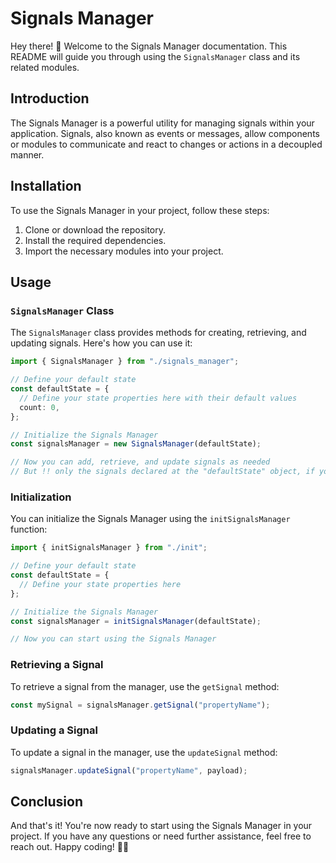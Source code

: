 # Signals Manager

Hey there! 👋 Welcome to the Signals Manager documentation. This README will guide you through using the `SignalsManager` class and its related modules.

## Introduction

The Signals Manager is a powerful utility for managing signals within your application. Signals, also known as events or messages, allow components or modules to communicate and react to changes or actions in a decoupled manner.

## Installation

To use the Signals Manager in your project, follow these steps:

1. Clone or download the repository.
2. Install the required dependencies.
3. Import the necessary modules into your project.

## Usage

### `SignalsManager` Class

The `SignalsManager` class provides methods for creating, retrieving, and updating signals. Here's how you can use it:

```typescript
import { SignalsManager } from "./signals_manager";

// Define your default state
const defaultState = {
  // Define your state properties here with their default values
  count: 0,
};

// Initialize the Signals Manager
const signalsManager = new SignalsManager(defaultState);

// Now you can add, retrieve, and update signals as needed
// But !! only the signals declared at the "defaultState" object, if you try to use any key that is not already provided an error will occur by typescript
```

### Initialization

You can initialize the Signals Manager using the `initSignalsManager` function:

```typescript
import { initSignalsManager } from "./init";

// Define your default state
const defaultState = {
  // Define your state properties here
};

// Initialize the Signals Manager
const signalsManager = initSignalsManager(defaultState);

// Now you can start using the Signals Manager
```

### Retrieving a Signal

To retrieve a signal from the manager, use the `getSignal` method:

```typescript
const mySignal = signalsManager.getSignal("propertyName");
```

### Updating a Signal

To update a signal in the manager, use the `updateSignal` method:

```typescript
signalsManager.updateSignal("propertyName", payload);
```

## Conclusion

And that's it! You're now ready to start using the Signals Manager in your project. If you have any questions or need further assistance, feel free to reach out. Happy coding! 🚀🔔
